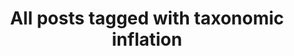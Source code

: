 ---
layout: tag
title: "All posts tagged with taxonomic inflation"
permalink: /weblog/tags/taxonomic-inflation/
taxonomy: taxonomic inflation
---